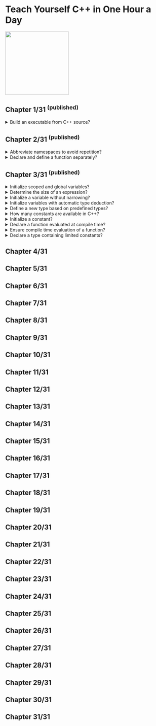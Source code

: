 # Teach Yourself C++ in One Hour a Day
<img src="covers/9780137334681.jpg" width="200"/>

## Chapter 1/31 <sup>(published)</sup>

<details>
<summary>Build an executable from C++ source?</summary>

>
> ```sh
> g++ -o program source.cpp -std=c++20
> ``````
>
> ```sh
> clang++ -o program source.cpp -std=c++20
> ``````

> **Resources**
> - Teach Yourself C++ in One Hour a Day - Chapter 1

> **References**
---
</details>

## Chapter 2/31 <sup>(published)</sup>

<details>
<summary>Abbreviate namespaces to avoid repetition?</summary>

> ```cpp
> #include <iostream>
>
> int main()
> {
>     using std::cout;
>     using std::endl;
>
>     cout << 42 << endl;
> }
> ``````

> **Resources**
> - Teach Yourself C++ in One Hour a Day - Chapter 2

> **References**
---
</details>

<details>
<summary>Declare and define a function separately?</summary>

> ```cpp
> void do_something();
>
> int main()
> {
>     do_something();
> }
>
> void do_something()
> {
> }
> ``````

> **Resources**
> - Teach Yourself C++ in One Hour a Day - Chapter 2

> **References**
---
</details>

## Chapter 3/31 <sup>(published)</sup>

<details>
<summary>Initialize scoped and global variables?</summary>

> ```cpp
> #include <iostream>
>
> int global_number = 42;
>
> int function()
> {
>     int local_number = 77;
>     return local_number;
> }
>
> int main()
> {
>     std::cout << function() << '\n';
>     std::cout << global_number << '\n';
>     return 0;
> }
> ``````

> **Resources**
> - Teach Yourself C++ in One Hour a Day - Chapter 3

> **References**
---
</details>

<details>
<summary>Determine the size of an expression?</summary>

> ```cpp
> #include <iostream>
>
> int main()
> {
>     std::cout << sizeof(long double) << '\n';
> }
> ``````

> **Resources**
> - Teach Yourself C++ in One Hour a Day - Chapter 3

> **References**
---
</details>

<details>
<summary>Initialize a variable without narrowing?</summary>

> ```cpp
> int number = 200000;
> long large_number = 200000000;
> int regular_number{large_number}; // ERROR: Type long narrowed to int
> ``````

> **Resources**
> - Teach Yourself C++ in One Hour a Day - Chapter 3

> **References**
---
</details>

<details>
<summary>Initialize variables with automatic type deduction?</summary>

> ```cpp
> auto flag = true; // bool
> ``````

> **Resources**
> - Teach Yourself C++ in One Hour a Day - Chapter 3

> **References**
---
</details>

<details>
<summary>Define a new type based on predefined types?</summary>

> ```cpp
> typedef unsigned long positive_t;
> ``````

> **Resources**
> - Teach Yourself C++ in One Hour a Day - Chapter 3

> **References**
---
</details>

<details>
<summary>How many constants are available in C++?</summary>

> - Literal constants
> - Constants defined by `const`
> - Constant expressions defined by `constexpr`
> - Immediate functions marked by `consteval`
> - Enumerations
> - Scoped Enumerations
> - Preprocessor macro `#define`

> **Resources**
> - Teach Yourself C++ in One Hour a Day - Chapter 3

> **References**
---
</details>

<details>
<summary>Initialize a constant?</summary>

> ```cpp
> const double pi = 22.0 / 7;
> ``````

> **Resources**
> - Teach Yourself C++ in One Hour a Day - Chapter 3

> **References**
---
</details>

<details>
<summary>Declare a function evaluated at compile time?</summary>

> ```cpp
constexpr double get_pi()
{
    return 22.0 / 7;
}
> ``````

> **Resources**
> - Teach Yourself C++ in One Hour a Day - Chapter 3

> **References**
---
</details>

<details>
<summary>Ensure compile time evaluation of a function?</summary>

> ```cpp
> consteval double divide(double a, double b)
> {
>     return a / b;
> }
>
> consteval double get_pi()
> {
>     return divide(22.0, 7); // OK
> }
>
> double dividen{22.0}, divisor{7.0};
> divide(dividen, divisor); // ERROR: non-const arguments to consteval
> ``````

> **Resources**
> - Teach Yourself C++ in One Hour a Day - Chapter 3

> **References**
---
</details>

<details>
<summary>Declare a type containing limited constants?</summary>

> An enumeration comprises a set of constants called enumerators.
>
> ```cpp
> enum class directions
> {
>     north,
>     east,
>     south,
>     west
> };
> ``````

> **Resources**
> - Teach Yourself C++ in One Hour a Day - Chapter 3

> **References**
---
</details>

## Chapter 4/31
## Chapter 5/31
## Chapter 6/31
## Chapter 7/31
## Chapter 8/31
## Chapter 9/31
## Chapter 10/31
## Chapter 11/31
## Chapter 12/31
## Chapter 13/31
## Chapter 14/31
## Chapter 15/31
## Chapter 16/31
## Chapter 17/31
## Chapter 18/31
## Chapter 19/31
## Chapter 20/31
## Chapter 21/31
## Chapter 22/31
## Chapter 23/31
## Chapter 24/31
## Chapter 25/31
## Chapter 26/31
## Chapter 27/31
## Chapter 28/31
## Chapter 29/31
## Chapter 30/31
## Chapter 31/31

